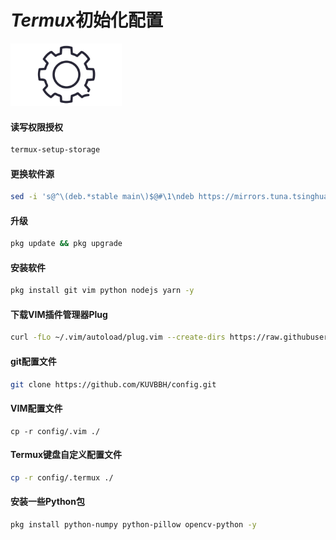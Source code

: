 # *Termux*初始化配置

<img src="https://github.com/KUVBBH/config/blob/main/.PNG/%E8%AE%BE%E7%BD%AE.jpg" height="100">

#### 读写权限授权

```sh
termux-setup-storage
```

#### 更换软件源

```sh
sed -i 's@^\(deb.*stable main\)$@#\1\ndeb https://mirrors.tuna.tsinghua.edu.cn/termux/termux-packages-24 stable main@' $PREFIX/etc/apt/sources.list
```

#### 升级

```sh
pkg update && pkg upgrade
```

#### 安装软件

```sh
pkg install git vim python nodejs yarn -y
```

#### 下载VIM插件管理器Plug

```sh
curl -fLo ~/.vim/autoload/plug.vim --create-dirs https://raw.githubusercontent.com/junegunn/vim-plug/master/plug.vim
```

#### git配置文件

```sh
git clone https://github.com/KUVBBH/config.git
```

#### VIM配置文件

```
cp -r config/.vim ./
```

#### Termux键盘自定义配置文件

```sh
cp -r config/.termux ./
```

#### 安装一些Python包

```sh
pkg install python-numpy python-pillow opencv-python -y
```


